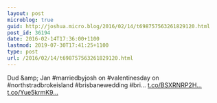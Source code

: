 ```yaml
---
layout: post
microblog: true
guid: http://joshua.micro.blog/2016/02/14/t698757563261829120.html
post_id: 36194
date: 2016-02-14T17:36:00+1100
lastmod: 2019-07-30T17:41:25+1100
type: post
url: /2016/02/14/t698757563261829120.html
---
```

Dud &amp;amp; Jan #marriedbyjosh on #valentinesday on #northstradbrokeisland #brisbanewedding #bri… [t.co/BSXRNRP2H...](https://t.co/BSXRNRP2HZ) [t.co/Yue5krmK9...](https://t.co/Yue5krmK9T)
